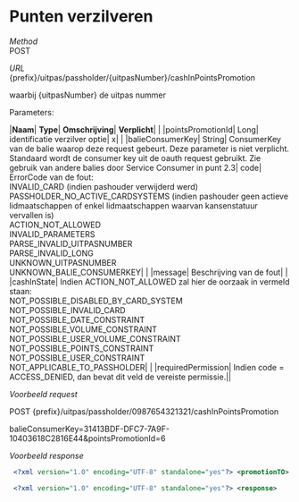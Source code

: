 ---
---

# Punten verzilveren

_Method_<br> POST

_URL_<br> {prefix}/uitpas/passholder/{uitpasNumber}/cashInPointsPromotion

waarbij {uitpasNumber} de uitpas nummer

Parameters:

 

|**Naam**| **Type**| **Omschrijving**| **Verplicht**| |
|pointsPromotionId| Long| identificatie verzilver optie| x| |
|balieConsumerKey| String| ConsumerKey van de balie waarop deze request gebeurt. Deze parameter is niet verplicht. Standaard wordt de consumer key uit de oauth request gebruikt. Zie gebruik van andere balies door Service Consumer in punt 2.3| code| ErrorCode van de fout:<br> INVALID\_CARD (indien pashouder verwijderd werd)<br> PASSHOLDER\_NO\_ACTIVE\_CARDSYSTEMS (indien pashouder geen actieve lidmaatschappen of enkel lidmaatschappen waarvan kansenstatuur vervallen is)<br> ACTION\_NOT\_ALLOWED<br> INVALID\_PARAMETERS<br> PARSE\_INVALID\_UITPASNUMBER<br> PARSE\_INVALID\_LONG<br> UNKNOWN\_UITPASNUMBER<br> UNKNOWN\_BALIE\_CONSUMERKEY| |
|message| Beschrijving van de fout| |
|cashInState| Indien ACTION\_NOT\_ALLOWED zal hier de oorzaak in vermeld staan:<br> NOT\_POSSIBLE\_DISABLED\_BY\_CARD\_SYSTEM<br> NOT\_POSSIBLE\_INVALID\_CARD<br> NOT\_POSSIBLE\_DATE\_CONSTRAINT<br> NOT\_POSSIBLE\_VOLUME\_CONSTRAINT<br> NOT\_POSSIBLE\_USER\_VOLUME\_CONSTRAINT<br> NOT\_POSSIBLE\_POINTS\_CONSTRAINT<br> NOT\_POSSIBLE\_USER\_CONSTRAINT<br> NOT\_APPLICABLE\_TO\_PASSHOLDER| |
|requiredPermission| Indien code = ACCESS\_DENIED, dan bevat dit veld de vereiste permissie.||

_Voorbeeld request_

POST {prefix}/uitpas/passholder/0987654321321/cashInPointsPromotion

balieConsumerKey=31413BDF-DFC7-7A9F-10403618C2816E44&pointsPromotionId=6

_Voorbeeld response_


~~~xml
 <?xml version="1.0" encoding="UTF-8" standalone="yes"?> <promotionTO> 	<applicableCardSystems/> 	<balies> 		<balie> 			<name>CC De Werf </name> 			<id>31413BDF-DFC7-7A9F-10403618C2816E44</id> 			<visible>false</visible> 		</balie> 	</balies> 	<cashedIn>true</cashedIn> 	<id>480</id> 	<inSpotlight>false</inSpotlight> 	<points>1</points> 	<title>gratis koffie</title> </promotionTO> 
~~~

~~~xml
 <?xml version="1.0" encoding="UTF-8" standalone="yes"?> <response> 	<code>ACTION_NOT_ALLOWED</code> 	<message>PointsPromotion 473 could not be cashed in by user 22970 - NOT_POSSIBLE_POINTS_CONSTRAINT</message> 	<cashInState>NOT_POSSIBLE_POINTS_CONSTRAINT</cashInState> </response>
~~~
